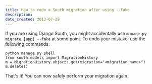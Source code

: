 ```yaml
---
title: How to redo a South migration after using --fake
description: 
date_created: 2013-07-29
---
```


If you are using Django South, you might accidentally use `manage.py migrate [app] --fake` at some point. To undo your mistake, use the following commands:

```
python manage.py shell
from south.models import MigrationHistory
m = MigrationHistory.objects.get(migration="<migration_name>")
m.delete()
```

That's it! You can now safely perform your migration again.

